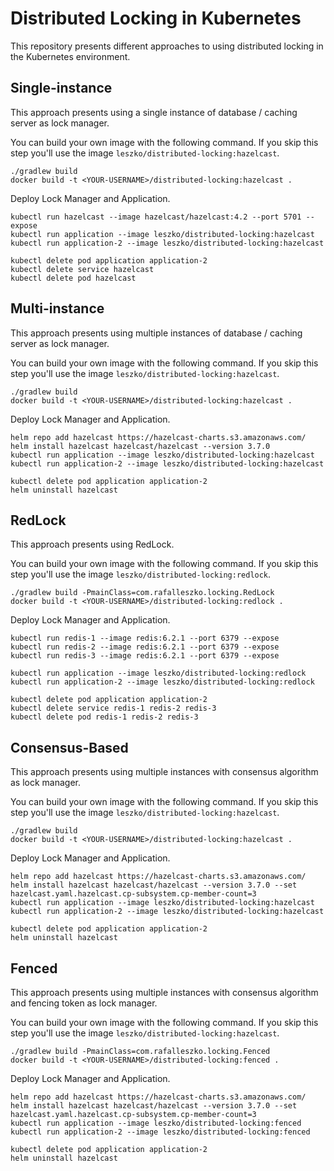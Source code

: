 # Distributed Locking in Kubernetes

This repository presents different approaches to using distributed locking in the Kubernetes environment.

## Single-instance

This approach presents using a single instance of database / caching server as lock manager.

You can build your own image with the following command. If you skip this step you'll use the image `leszko/distributed-locking:hazelcast`.

```
./gradlew build
docker build -t <YOUR-USERNAME>/distributed-locking:hazelcast .
```

Deploy Lock Manager and Application.
```
kubectl run hazelcast --image hazelcast/hazelcast:4.2 --port 5701 --expose
kubectl run application --image leszko/distributed-locking:hazelcast
kubectl run application-2 --image leszko/distributed-locking:hazelcast

kubectl delete pod application application-2
kubectl delete service hazelcast
kubectl delete pod hazelcast
```

## Multi-instance

This approach presents using multiple instances of database / caching server as lock manager.

You can build your own image with the following command. If you skip this step you'll use the image `leszko/distributed-locking:hazelcast`.

```
./gradlew build
docker build -t <YOUR-USERNAME>/distributed-locking:hazelcast .
```
Deploy Lock Manager and Application.

```
helm repo add hazelcast https://hazelcast-charts.s3.amazonaws.com/
helm install hazelcast hazelcast/hazelcast --version 3.7.0
kubectl run application --image leszko/distributed-locking:hazelcast
kubectl run application-2 --image leszko/distributed-locking:hazelcast

kubectl delete pod application application-2
helm uninstall hazelcast
```

## RedLock

This approach presents using RedLock.

You can build your own image with the following command. If you skip this step you'll use the image `leszko/distributed-locking:redlock`.

```
./gradlew build -PmainClass=com.rafalleszko.locking.RedLock
docker build -t <YOUR-USERNAME>/distributed-locking:redlock .
```

Deploy Lock Manager and Application.

```
kubectl run redis-1 --image redis:6.2.1 --port 6379 --expose
kubectl run redis-2 --image redis:6.2.1 --port 6379 --expose
kubectl run redis-3 --image redis:6.2.1 --port 6379 --expose

kubectl run application --image leszko/distributed-locking:redlock
kubectl run application-2 --image leszko/distributed-locking:redlock

kubectl delete pod application application-2
kubectl delete service redis-1 redis-2 redis-3
kubectl delete pod redis-1 redis-2 redis-3
```

## Consensus-Based

This approach presents using multiple instances with consensus algorithm as lock manager.

You can build your own image with the following command. If you skip this step you'll use the image `leszko/distributed-locking:hazelcast`.

```
./gradlew build
docker build -t <YOUR-USERNAME>/distributed-locking:hazelcast .
```

Deploy Lock Manager and Application.

```
helm repo add hazelcast https://hazelcast-charts.s3.amazonaws.com/
helm install hazelcast hazelcast/hazelcast --version 3.7.0 --set hazelcast.yaml.hazelcast.cp-subsystem.cp-member-count=3
kubectl run application --image leszko/distributed-locking:hazelcast
kubectl run application-2 --image leszko/distributed-locking:hazelcast

kubectl delete pod application application-2
helm uninstall hazelcast
```

## Fenced

This approach presents using multiple instances with consensus algorithm and fencing token as lock manager.

You can build your own image with the following command. If you skip this step you'll use the image `leszko/distributed-locking:hazelcast`.

```
./gradlew build -PmainClass=com.rafalleszko.locking.Fenced
docker build -t <YOUR-USERNAME>/distributed-locking:fenced .
```

Deploy Lock Manager and Application.

```
helm repo add hazelcast https://hazelcast-charts.s3.amazonaws.com/
helm install hazelcast hazelcast/hazelcast --version 3.7.0 --set hazelcast.yaml.hazelcast.cp-subsystem.cp-member-count=3
kubectl run application --image leszko/distributed-locking:fenced
kubectl run application-2 --image leszko/distributed-locking:fenced

kubectl delete pod application application-2
helm uninstall hazelcast
```